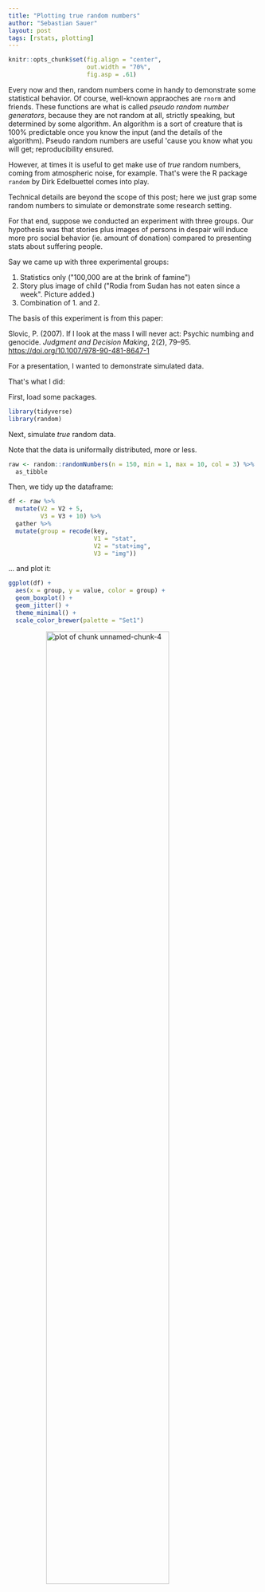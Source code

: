 ```yaml
---
title: "Plotting true random numbers"
author: "Sebastian Sauer"
layout: post
tags: [rstats, plotting]
---
```



```r
knitr::opts_chunk$set(fig.align = "center",
                      out.width = "70%",
                      fig.asp = .61)
```


Every now and then, random numbers come in handy to demonstrate some statistical behavior. Of course, well-known appraoches are `rnorm` and friends. These functions are what is called *pseudo random number generators*, because they are not random at all, strictly speaking, but determined by some algorithm. An algorithm is a sort of creature that is 100% predictable once you know the input (and the details of the algorithm). Pseudo random numbers are useful 'cause you know what you will get; reproducibility ensured.

However, at times it is useful to get make use of *true* random numbers, coming from atmospheric noise, for example. That's were the R package `random` by Dirk Edelbuettel comes into play.

Technical details are beyond the scope of this post; here we just grap some random numbers to simulate or demonstrate some research setting.

For that end, suppose we conducted an experiment with three groups. Our hypothesis was that stories plus images of persons in despair will induce more pro social behavior (ie. amount of donation) compared to presenting stats about suffering people.

Say we came up with three experimental groups:

1. Statistics only ("100,000 are at the brink of famine")
2. Story plus image of child ("Rodia from Sudan has not eaten since a week". Picture added.)
3. Combination of 1. and 2.

The basis of this experiment is from this paper:

Slovic, P. (2007). If I look at the mass I will never act: Psychic numbing and genocide. *Judgment and Decision Making*, 2(2), 79–95. https://doi.org/10.1007/978-90-481-8647-1


For a presentation, I wanted to demonstrate simulated data.

That's what I did:

First, load some packages.


```r
library(tidyverse)
library(random)
```

Next, simulate *true* random data.

Note that the data is uniformally distributed, more or less.


```r
raw <- random::randomNumbers(n = 150, min = 1, max = 10, col = 3) %>% 
  as_tibble
```


Then, we tidy up the dataframe:


```r
df <- raw %>% 
  mutate(V2 = V2 + 5,
         V3 = V3 + 10) %>% 
  gather %>% 
  mutate(group = recode(key, 
                        V1 = "stat", 
                        V2 = "stat+img",
                        V3 = "img"))
```

... and plot it:


```r
ggplot(df) +
  aes(x = group, y = value, color = group) +
  geom_boxplot() +
  geom_jitter() +
  theme_minimal() +
  scale_color_brewer(palette = "Set1")
```

<img src="https://sebastiansauer.github.io/images/2017-05-12/figure/unnamed-chunk-4-1.png" title="plot of chunk unnamed-chunk-4" alt="plot of chunk unnamed-chunk-4" width="70%" style="display: block; margin: auto;" />


In order sort the groups to our desire, we can make use of `factors`.



```r
df$group <- factor(df$group, levels = c("stat", "stat+img", "img"))
```

And plot again, now with groups sorted:


```r
ggplot(df) +
  aes(x = group, y = value, color = group) +
  geom_boxplot() +
  geom_jitter() +
  theme_minimal() +
  scale_color_brewer(palette = "Set1")
```

<img src="https://sebastiansauer.github.io/images/2017-05-12/figure/unnamed-chunk-6-1.png" title="plot of chunk unnamed-chunk-6" alt="plot of chunk unnamed-chunk-6" width="70%" style="display: block; margin: auto;" />

